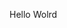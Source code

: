 Hello Wolrd

































































































































































































































































































































































































































































































































































































































































































































































































































































































































































































































































































































































































































































































































































































































































































































































































































































































































































































































































































































































































































































































































































































































































































































































































































































































































































































































































































































































































































































































































































































































































































































































































































































































































































































































































































































































































































































































































































































































































































































































































































































































































































































































































































































































































































































































































































































































































































































































































































































































































































































